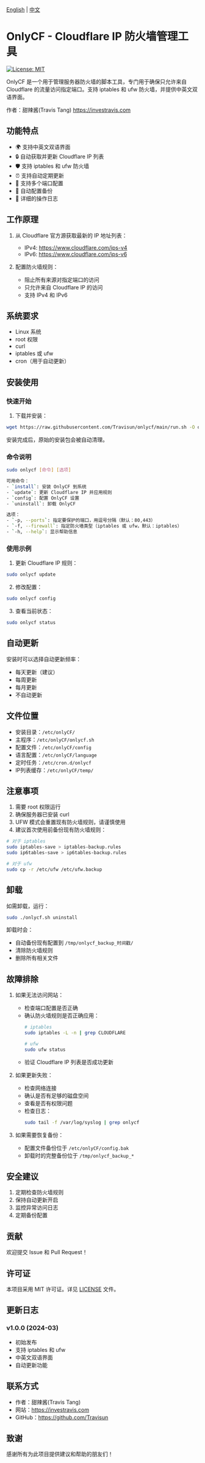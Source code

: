 [English](README_EN.md) | [中文](README.md)

# OnlyCF - Cloudflare IP 防火墙管理工具

[![License: MIT](https://img.shields.io/badge/License-MIT-yellow.svg)](https://opensource.org/licenses/MIT)

OnlyCF 是一个用于管理服务器防火墙的脚本工具，专门用于确保只允许来自 Cloudflare 的流量访问指定端口。支持 iptables 和 ufw 防火墙，并提供中英文双语界面。

作者：甜辣酱(Travis Tang) https://investravis.com

## 功能特点

- 🌍 支持中英文双语界面
- 🔒 自动获取并更新 Cloudflare IP 列表
- 🛡️ 支持 iptables 和 ufw 防火墙
- ⏰ 支持自动定期更新
- 🔄 支持多个端口配置
- 💾 自动配置备份
- 📝 详细的操作日志

## 工作原理

1. 从 Cloudflare 官方源获取最新的 IP 地址列表：
   - IPv4: https://www.cloudflare.com/ips-v4
   - IPv6: https://www.cloudflare.com/ips-v6

2. 配置防火墙规则：
   - 阻止所有来源对指定端口的访问
   - 只允许来自 Cloudflare IP 的访问
   - 支持 IPv4 和 IPv6

## 系统要求

- Linux 系统
- root 权限
- curl
- iptables 或 ufw
- cron（用于自动更新）

## 安装使用

### 快速开始

1. 下载并安装：
```bash
wget https://raw.githubusercontent.com/Travisun/onlycf/main/run.sh -O onlycf.sh && chmod +x onlycf.sh && sudo ./onlycf.sh install
```

安装完成后，原始的安装包会被自动清理。

### 命令说明
```bash
sudo onlycf [命令] [选项]

可用命令：
- `install`: 安装 OnlyCF 到系统
- `update`: 更新 Cloudflare IP 并应用规则
- `config`: 配置 OnlyCF 设置
- `uninstall`: 卸载 OnlyCF

选项：
- `-p, --ports`: 指定要保护的端口，用逗号分隔（默认：80,443）
- `-f, --firewall`: 指定防火墙类型（iptables 或 ufw，默认：iptables）
- `-h, --help`: 显示帮助信息
```

### 使用示例

1. 更新 Cloudflare IP 规则：
```bash
sudo onlycf update
```

2. 修改配置：
```bash
sudo onlycf config
```

3. 查看当前状态：
```bash
sudo onlycf status
```

## 自动更新

安装时可以选择自动更新频率：
- 每天更新（建议）
- 每周更新
- 每月更新
- 不自动更新

## 文件位置

- 安装目录：`/etc/onlyCF/`
- 主程序：`/etc/onlyCF/onlycf.sh`
- 配置文件：`/etc/onlyCF/config`
- 语言配置：`/etc/onlyCF/language`
- 定时任务：`/etc/cron.d/onlycf`
- IP列表缓存：`/etc/onlyCF/temp/`

## 注意事项

1. 需要 root 权限运行
2. 确保服务器已安装 curl
3. UFW 模式会重置现有防火墙规则，请谨慎使用
4. 建议首次使用前备份现有防火墙规则：
```bash
# 对于 iptables
sudo iptables-save > iptables-backup.rules
sudo ip6tables-save > ip6tables-backup.rules

# 对于 ufw
sudo cp -r /etc/ufw /etc/ufw.backup
```

## 卸载

如需卸载，运行：
```bash
sudo ./onlycf.sh uninstall
```

卸载时会：
- 自动备份现有配置到 `/tmp/onlycf_backup_时间戳/`
- 清除防火墙规则
- 删除所有相关文件

## 故障排除

1. 如果无法访问网站：
   - 检查端口配置是否正确
   - 确认防火墙规则是否正确应用：
     ```bash
     # iptables
     sudo iptables -L -n | grep CLOUDFLARE
     
     # ufw
     sudo ufw status
     ```
   - 验证 Cloudflare IP 列表是否成功更新

2. 如果更新失败：
   - 检查网络连接
   - 确认是否有足够的磁盘空间
   - 查看是否有权限问题
   - 检查日志：
     ```bash
     sudo tail -f /var/log/syslog | grep onlycf
     ```

3. 如果需要恢复备份：
   - 配置文件备份位于 `/etc/onlyCF/config.bak`
   - 卸载时的完整备份位于 `/tmp/onlycf_backup_*`

## 安全建议

1. 定期检查防火墙规则
2. 保持自动更新开启
3. 监控异常访问日志
4. 定期备份配置

## 贡献

欢迎提交 Issue 和 Pull Request！

## 许可证

本项目采用 MIT 许可证。详见 [LICENSE](LICENSE) 文件。

## 更新日志

### v1.0.0 (2024-03)
- 初始发布
- 支持 iptables 和 ufw
- 中英文双语界面
- 自动更新功能

## 联系方式

- 作者：甜辣酱(Travis Tang)
- 网站：https://investravis.com
- GitHub：https://github.com/Travisun

## 致谢

感谢所有为此项目提供建议和帮助的朋友们！
